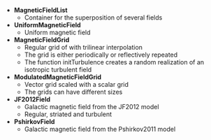* **MagneticFieldList**
  * Container for the superposition of several fields
* **UniformMagneticField**
  * Uniform magnetic field
* **MagneticFieldGrid**
  * Regular grid of with trilinear interpolation
  * The grid is either periodically or reflectively repeated
  * The function initTurbulence creates a random realization of an isotropic turbulent field
* **ModulatedMagneticFieldGrid**
  * Vector grid scaled with a scalar grid
  * The grids can have different sizes
* **JF2012Field**
  * Galactic magnetic field from the JF2012 model
  * Regular, striated and turbulent
* **PshirkovField**
  * Galactic magnetic field from the Pshirkov2011 model
